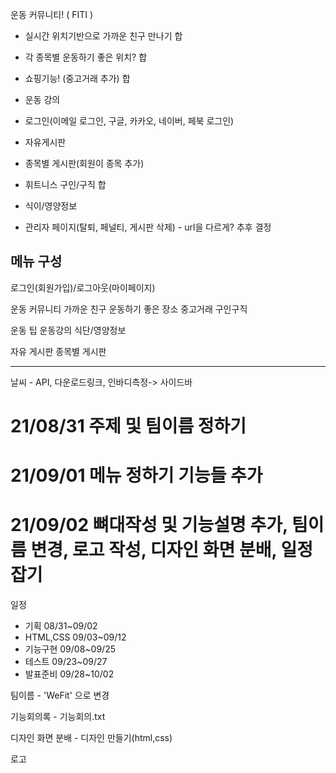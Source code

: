 운동 커뮤니티! ( FITI )
- 실시간 위치기반으로 가까운 친구 만나기 합
   
- 각 종목별 운동하기 좋은 위치? 합
- 쇼핑기능! (중고거래 추가) 합
- 운동 강의
- 로그인(이메일 로그인, 구글, 카카오, 네이버, 페북 로그인)
- 자유게시판
- 종목별 게시판(회원이 종목 추가)
- 휘트니스 구인/구직 합
- 식이/영양정보
- 관리자 페이지(탈퇴, 페널티, 게시판 삭제) - url을 다르게? 추후 결정

메뉴 구성
------------------
로그인(회원가입)/로그아웃(마이페이지)

운동 커뮤니티
  가까운 친구
  운동하기 좋은 장소
  중고거래
  구인구직

운동 팁
  운동강의
  식단/영양정보

자유 게시판
종목별 게시판

---------------------------------

날씨 - API, 다운로드링크, 인바디측정-> 사이드바


# 21/08/31 주제 및 팀이름 정하기
# 21/09/01 메뉴 정하기 기능들 추가
# 21/09/02 뼈대작성 및 기능설명 추가, 팀이름 변경, 로고 작성, 디자인 화면 분배, 일정잡기



일정
  - 기획       08/31~09/02
  - HTML,CSS   09/03~09/12
  - 기능구현    09/08~09/25
  - 테스트      09/23~09/27
  - 발표준비    09/28~10/02

팀이름 - 'WeFit' 으로 변경

기능회의록 - 기능회의.txt
   
디자인 화면 분배 - 디자인 만들기(html,css)

로고